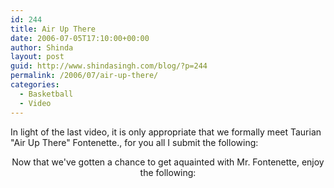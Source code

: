 ```yaml
---
id: 244
title: Air Up There
date: 2006-07-05T17:10:00+00:00
author: Shinda
layout: post
guid: http://www.shindasingh.com/blog/?p=244
permalink: /2006/07/air-up-there/
categories:
  - Basketball
  - Video
---
```

In light of the last video, it is only appropriate that we formally meet Taurian "Air Up There" Fontenette., for you all I submit the following:

<p align="center">
</p>

<p align="center">
  Now that we've gotten a chance to get aquainted with Mr. Fontenette, enjoy the following:
</p>

<p align="center">
</p>